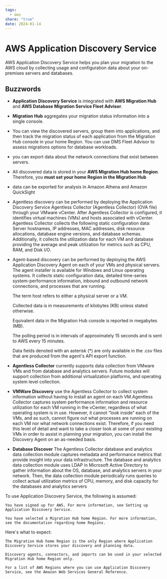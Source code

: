 ```yaml
---
tags:
  - aws
share: "true"
date: 2024-01-14
---
```



# AWS Application Discovery Service



AWS Application Discovery Service helps you plan your migration to the AWS cloud by collecting usage and configuration data about your on-premises servers and databases.

## Buzzwords

* **Application Discovery Service** is integrated with **AWS Migration Hub** and **AWS Database Migration Service Fleet Advisor**. 

* **Migration Hub** aggregates your migration status information into a single console.
* You can view the discovered servers, group them into applications, and then track the migration status of each application from the Migration Hub console in your home Region. You can use DMS Fleet Advisor to assess migrations options for database workloads.
* you can export data about the network connections that exist between servers.

* All discovered data is stored in your **AWS Migration Hub home Region**. Therefore, you **must set your home Region in the Migration Hub**
* data can be exported for analysis in  Amazon Athena and Amazon QuickSight
* Agentless discovery can be performed by deploying the Application Discovery Service Agentless Collector (Agentless Collector) (OVA file) through your VMware vCenter. After Agentless Collector is configured, it identifies virtual machines (VMs) and hosts associated with vCenter. Agentless Collector collects the following static configuration data: Server hostnames, IP addresses, MAC addresses, disk resource allocations, database engine versions, and database schemas. Additionally, it collects the utilization data for each VM and database providing the average and peak utilization for metrics such as CPU, RAM, and Disk I/O.

* Agent-based discovery can be performed by deploying the AWS Application Discovery Agent on each of your VMs and physical servers. The agent installer is available for Windows and Linux operating systems. It collects static configuration data, detailed time-series system-performance information, inbound and outbound network connections, and processes that are running.

    The term host refers to either a physical server or a VM.

    Collected data is in measurements of kilobytes (KB) unless stated otherwise.

    Equivalent data in the Migration Hub console is reported in megabytes (MB).

    The polling period is in intervals of approximately 15 seconds and is sent to AWS every 15 minutes.

    Data fields denoted with an asterisk (*) are only available in the .csv files that are produced from the agent's API export function.


* **Agentless Collector** currently supports data collection from VMware VMs and from database and analytics servers. Future modules will support collection from additional virtualization platforms, and operating system level collection.
  
* **VMWare Discovery** use the Agentless Collector to collect system information without having to install an agent on each VM.Agentless Collector captures system performance information and resource utilization for each VM running in the vCenter, regardless of what operating system is in use. However, it cannot “look inside” each of the VMs, and as such, cannot figure out what processes are running on each VM nor what network connections exist. Therefore, if you need this level of detail and want to take a closer look at some of your existing VMs in order to assist in planning your migration, you can install the Discovery Agent on an as-needed basis.

* **Database Discover** The Agentless Collector database and analytics data collection module captures metadata and performance metrics that provide insight into your data infrastructure. The database and analytics data collection module uses LDAP in Microsoft Active Directory to gather information about the OS, database, and analytics servers in your network. Then, the data collection module periodically runs queries to collect actual utilization metrics of CPU, memory, and disk capacity for the databases and analytics servers


To use Application Discovery Service, the following is assumed:

    You have signed up for AWS. For more information, see Setting up Application Discovery Service.

    You have selected a Migration Hub home Region. For more information, see the documentation regarding home Regions.

Here's what to expect:

    The Migration Hub home Region is the only Region where Application Discovery Service stores your discovery and planning data.

    Discovery agents, connectors, and imports can be used in your selected Migration Hub home Region only.

    For a list of AWS Regions where you can use Application Discovery Service, see the Amazon Web Services General Reference.




